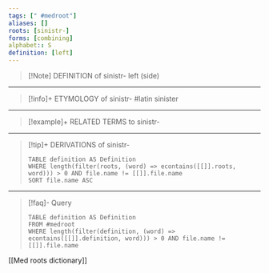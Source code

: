 ```yaml
---
tags: [" #medroot"]
aliases: []
roots: [sinistr-]
forms: [combining]
alphabet:: S
definition: [left]
---
```

>[!Note] DEFINITION of sinistr-
>left (side)
_____
>[!info]+ ETYMOLOGY of sinistr-
>#latin sinister
_____
>[!example]+ RELATED TERMS to sinistr-
>
_____
>[!tip]+ DERIVATIONS of sinistr-
>```dataview
>TABLE definition AS Definition 
>WHERE length(filter(roots, (word) => econtains([[]].roots, word))) > 0 AND file.name != [[]].file.name
>SORT file.name ASC
>```
___
>[!faq]- Query
>```dataview
>TABLE definition AS Definition
>FROM #medroot
>WHERE length(filter(definition, (word) => econtains([[]].definition, word))) > 0 AND file.name != [[]].file.name
>```

[[Med roots dictionary]]